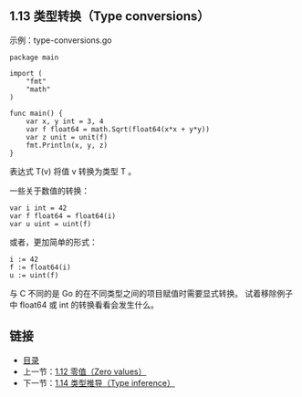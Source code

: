 ## 1.13 类型转换（Type conversions）

示例：type-conversions.go

	package main

	import (
		"fmt"
		"math"
	)

	func main() {
		var x, y int = 3, 4
		var f float64 = math.Sqrt(float64(x*x + y*y))
		var z unit = unit(f)
		fmt.Println(x, y, z)
	}

表达式 T(v) 将值 v 转换为类型 T 。

一些关于数值的转换：

	var i int = 42
	var f float64 = float64(i)
	var u uint = uint(f)
或者，更加简单的形式：

	i := 42
	f := float64(i)
	u := uint(f)
与 C 不同的是 Go 的在不同类型之间的项目赋值时需要显式转换。 试着移除例子中 float64 或 int 的转换看看会发生什么。

## 链接
* [目录](https://github.com/alpha2018/go-zh/blob/master/tour/directory.md)
* 上一节：[1.12 零值（Zero values）](https://github.com/alpha2018/go-zh/blob/master/tour/01.12.md)
* 下一节：[1.14 类型推导（Type inference）](https://github.com/alpha2018/go-zh/blob/master/tour/01.14.md)
